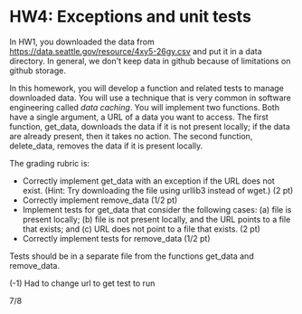# HW4: Exceptions and unit tests
In HW1, you downloaded the data from https://data.seattle.gov/resource/4xy5-26gy.csv and put it in a data directory.
In general, we don't keep data in github because of limitations on github storage.

In this homework, you will develop a function and related tests to manage downloaded data. You will use
a technique that is very common in software engineering called *data caching*. You will implement two functions. Both
have a single argument, a URL of a data you want to access. The first function, get_data, downloads the data if it
is not present locally; if the data are already present, then it takes no action. The second function, delete_data, removes
the data if it is present locally.

The grading rubric is:

- Correctly implement get_data with an exception if the URL does not exist. (Hint: Try downloading the file using urllib3 instead of wget.) (2 pt)
- Correctly implement remove_data (1/2 pt)
- Implement tests for get_data that consider the following cases: (a) file is present locally; (b) file is not present locally, and the URL points to a file that exists; and (c) URL does not point to a file that exists. (2 pt)
- Correctly implement tests for remove_data (1/2 pt)

Tests should be in a separate file from the functions get_data and remove_data.

(-1) Had to change url to get test to run

7/8

